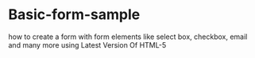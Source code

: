 # Basic-form-sample
how to create a form with form elements like select box, checkbox, email and many more using Latest Version Of HTML-5
